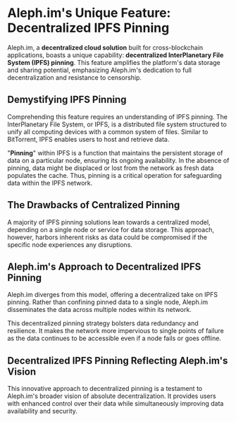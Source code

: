 # Aleph.im's Unique Feature: Decentralized IPFS Pinning

Aleph.im, a **decentralized cloud solution** built for cross-blockchain applications, boasts a unique capability: **decentralized InterPlanetary File System (IPFS) pinning**. This feature amplifies the platform's data storage and sharing potential, emphasizing Aleph.im's dedication to full decentralization and resistance to censorship.

## Demystifying IPFS Pinning

Comprehending this feature requires an understanding of IPFS pinning. The InterPlanetary File System, or IPFS, is a distributed file system structured to unify all computing devices with a common system of files. Similar to BitTorrent, IPFS enables users to host and retrieve data.

"**Pinning**" within IPFS is a function that maintains the persistent storage of data on a particular node, ensuring its ongoing availability. In the absence of pinning, data might be displaced or lost from the network as fresh data populates the cache. Thus, pinning is a critical operation for safeguarding data within the IPFS network.

## The Drawbacks of Centralized Pinning

A majority of IPFS pinning solutions lean towards a centralized model, depending on a single node or service for data storage. This approach, however, harbors inherent risks as data could be compromised if the specific node experiences any disruptions.

## Aleph.im's Approach to Decentralized IPFS Pinning

Aleph.im diverges from this model, offering a decentralized take on IPFS pinning. Rather than confining pinned data to a single node, Aleph.im disseminates the data across multiple nodes within its network.

This decentralized pinning strategy bolsters data redundancy and resilience. It makes the network more impervious to single points of failure as the data continues to be accessible even if a node fails or goes offline.

## Decentralized IPFS Pinning Reflecting Aleph.im's Vision

This innovative approach to decentralized pinning is a testament to Aleph.im's broader vision of absolute decentralization. It provides users with enhanced control over their data while simultaneously improving data availability and security.
